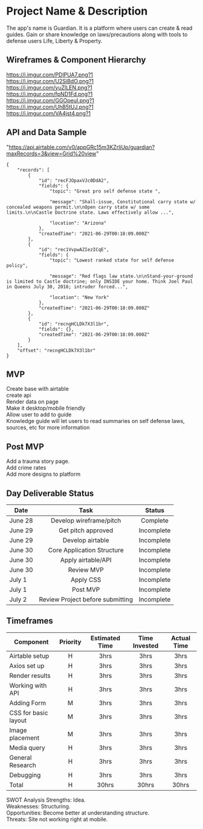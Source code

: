 # Project Name & Description

The app's name is Guardian. It is a platform where users can create & read guides. Gain or share knowledge on laws/precautions along with tools to defense users Life, Liberty & Property. 

## Wireframes & Component Hierarchy

https://i.imgur.com/PDlPUA7.png?1 <br>
https://i.imgur.com/U2SjBdO.png?1 <br>
https://i.imgur.com/yuZlLEN.png?1 <br>
https://i.imgur.com/fpND1Fd.png?1 <br>
https://i.imgur.com/GGOpeuI.png?1 <br>
https://i.imgur.com/UhB5tUJ.png?1 <br>
https://i.imgur.com/VA4jst4.png?1

## API and Data Sample

"https://api.airtable.com/v0/appGRc15m3KZrljUp/guardian?maxRecords=3&view=Grid%20view"
```
{
    "records": [
        {
            "id": "recFJOpaxVJc0DdA2",
            "fields": {
                "topic": "Great pro self defense state ",

                "message": "Shall-issue, Constitutional carry state w/ concealed weapons permit.\n\nOpen carry state w/ some limits.\n\nCastle Doctrine state. Laws effectively allow ...",

                "location": "Arizona"
            },
            "createdTime": "2021-06-29T00:18:09.000Z"
        },
        {
            "id": "rec1VvpwAZIezICqE",
            "fields": {
                "topic": "Lowest ranked state for self defense policy",

                "message": "Red flags law state.\n\nStand-your-ground is limited to Castle doctrine; only INSIDE your home. Think Joel Paul in Queens July 30, 2018; intruder forced...",
                
                "location": "New York"
            },
            "createdTime": "2021-06-29T00:18:09.000Z"
        },
        {
            "id": "recngHCLDk7X3l1br",
            "fields": {},
            "createdTime": "2021-06-29T00:18:09.000Z"
        }
    ],
    "offset": "recngHCLDk7X3l1br"
}
```



## MVP

Create base with airtable <br>
create api<br>
Render data on page<br>
Make it desktop/mobile friendly<br>
Allow user to add to guide<br>
Knowledge guide will let users to read summaries on self defense laws, sources, etc for more information<br>




## Post MVP

Add a trauma story page.<br>
Add crime rates <br>
Add more designs to platform<br>




## Day Deliverable Status

| Date | Task | Status |
| --- | :---: |  :---: | 
|June 28| Develop wireframe/pitch | Complete
|June 29| Get pitch approved | Incomplete
|June 29| Develop airtable | Incomplete
|June 30| Core Application Structure | Incomplete
|June 30| Apply airtable/API | Incomplete
|June 30| Review MVP | Incomplete
|July 1| Apply CSS | Incomplete
|July 1| Post MVP | Incomplete
|July 2| Review Project before submitting | Incomplete




## Timeframes

| Component | Priority | Estimated Time | Time Invested  | Actual Time |
| --- | :---: |  :---: | :---: | :---: | 
| Airtable setup | H | 3hrs| 3hrs |  3hrs |
| Axios set up | H | 3hrs| 3hrs |  3hrs |
| Render results | H | 3hrs| 3hrs |  3hrs |
| Working with API | H | 3hrs| 3hrs |  3hrs |
| Adding Form | M | 3hrs| 3hrs |  3hrs |
| CSS for basic layout | M | 3hrs| 3hrs | 3hrs | 
| Image placement | M | 3hrs| 3hrs |  3hrs |
| Media query | H | 3hrs| 3hrs |  3hrs |
| General Research | H | 3hrs| 3hrs |  3hrs |
| Debugging | H | 3hrs| 3hrs |  3hrs |
| Total | H | 30hrs| 30hrs |  30hrs |



SWOT Analysis
Strengths: Idea.<br>
Weaknesses: Structuring.<br>
Opportunities: Become better at understanding structure.<br>
Threats: Site not working right at mobile. 
